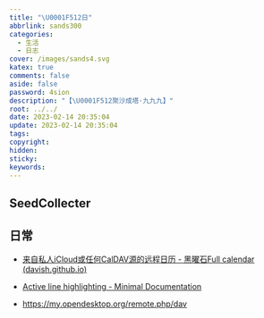 ```yaml
---
title: "\U0001F512日"
abbrlink: sands300
categories:
  - 生活
  - 日志
cover: /images/sands4.svg
katex: true
comments: false
aside: false
password: 4sion
description: "【\U0001F512聚沙成塔·九九九】"
root: ../../
date: 2023-02-14 20:35:04
update: 2023-02-14 20:35:04
tags:
copyright:
hidden:
sticky:
keywords:
---
```


## SeedCollecter


## 日常

* [来自私人iCloud或任何CalDAV源的远程日历 - 黑曜石Full calendar (davish.github.io)](https://davish.github.io/obsidian-full-calendar/calendars/caldav/)
* [Active line highlighting - Minimal Documentation](https://minimal.guide/Features/Active+line+highlighting)

* https://my.opendesktop.org/remote.php/dav